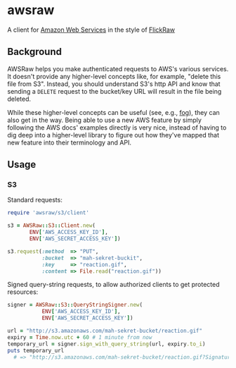 # awsraw

A client for [Amazon Web Services](http://www.amazonaws.com/) in the style of
[FlickRaw](http://hanklords.github.com/flickraw/)

## Background

AWSRaw helps you make authenticated requests to AWS's various services. It
doesn't provide any higher-level concepts like, for example, "delete this
file from S3". Instead, you should understand S3's http API and know that
sending a `DELETE` request to the bucket/key URL will result in the file
being deleted.

While these higher-level concepts can be useful (see, e.g.,
[fog](https://github.com/fog/fog)), they can also get in the way. Being
able to use a new AWS feature by simply following the AWS docs' examples
directly is very nice, instead of having to dig deep into a higher-level
library to figure out how they've mapped that new feature into their
terminology and API.

## Usage

### S3

Standard requests:

```ruby
require 'awsraw/s3/client'

s3 = AWSRaw::S3::Client.new(
       ENV['AWS_ACCESS_KEY_ID'],
       ENV['AWS_SECRET_ACCESS_KEY'])

s3.request(:method  => "PUT",
           :bucket  => "mah-sekret-buckit",
           :key     => "reaction.gif",
           :content => File.read("reaction.gif"))
```

Signed query-string requests, to allow authorized clients to get protected
resources:

```ruby
signer = AWSRaw::S3::QueryStringSigner.new(
           ENV['AWS_ACCESS_KEY_ID'],
           ENV['AWS_SECRET_ACCESS_KEY'])

url = "http://s3.amazonaws.com/mah-sekret-bucket/reaction.gif"
expiry = Time.now.utc + 60 # 1 minute from now
temporary_url = signer.sign_with_query_string(url, expiry.to_i)
puts temporary_url
  # => "http://s3.amazonaws.com/mah-sekret-bucket/reaction.gif?Signature=..."
```
